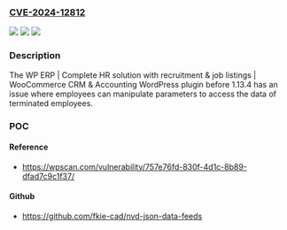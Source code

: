 ### [CVE-2024-12812](https://cve.mitre.org/cgi-bin/cvename.cgi?name=CVE-2024-12812)
![](https://img.shields.io/static/v1?label=Product&message=WP%20ERP%20%7C%20Complete%20HR%20solution%20with%20recruitment%20%26%20job%20listings%20%7C%20WooCommerce%20CRM%20%26%20Accounting&color=blue)
![](https://img.shields.io/static/v1?label=Version&message=0%3C%201.13.4%20&color=brighgreen)
![](https://img.shields.io/static/v1?label=Vulnerability&message=CWE-284%20Improper%20Access%20Control&color=brighgreen)

### Description

The WP ERP | Complete HR solution with recruitment & job listings | WooCommerce CRM & Accounting WordPress plugin before 1.13.4 has an issue where employees can manipulate parameters to access the data of terminated employees.

### POC

#### Reference
- https://wpscan.com/vulnerability/757e76fd-830f-4d1c-8b89-dfad7c9c1f37/

#### Github
- https://github.com/fkie-cad/nvd-json-data-feeds


